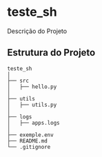 # teste_sh
Descrição do Projeto
## Estrutura do Projeto
```
teste_sh
│
├── src
│   ├── hello.py
│
├── utils
│   ├── utils.py
│
├── logs
│   ├── apps.logs
│
├── exemple.env
├── README.md
└── .gitignore
```

